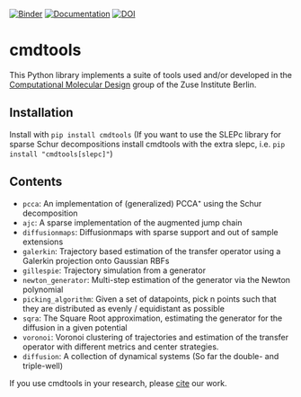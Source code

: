 [![Binder](https://mybinder.org/badge_logo.svg)](https://mybinder.org/v2/gh/zib-cmd/cmdtools/HEAD?filepath=examples)
[![Documentation](https://readthedocs.org/projects/cmdtools/badge/?version=latest)](https://cmdtools.readthedocs.io/en/latest/?badge=latest)
[![DOI](https://zenodo.org/badge/DOI/10.5281/zenodo.4749330.svg)](https://doi.org/10.5281/zenodo.4749330)

# cmdtools

This Python library implements a suite of tools used and/or developed in the [Computational Molecular Design](https://www.zib.de/numeric/cmd) group of the Zuse Institute Berlin.


## Installation

Install with `pip install cmdtools`
    (If you want to use the SLEPc library for sparse Schur decompositions install cmdtools with the extra slepc, i.e. `pip install "cmdtools[slepc]"`)

## Contents
*  `pcca`: An implementation of (generalized) PCCA⁺ using the Schur decomposition
*  `ajc`: A sparse implementation of the augmented jump chain
*  `diffusionmaps`: Diffusionmaps with sparse support and out of sample extensions
*  `galerkin`: Trajectory based estimation of the transfer operator using a Galerkin projection onto Gaussian RBFs
*  `gillespie`: Trajectory simulation from a generator
*  `newton_generator`: Multi-step estimation of the generator via the Newton polynomial
*  `picking_algorithm`: Given a set of datapoints, pick n points such that they are distributed as evenly / equidistant as possible
*  `sqra`: The Square Root approximation, estimating the generator for the diffusion in a given potential
*  `voronoi`: Voronoi clustering of trajectories and estimation of the transfer operator with different metrics and center strategies.
*  `diffusion`: A collection of dynamical systems (So far the double- and triple-well)


If you use cmdtools in your research, please [cite](CITATION.bib) our work.